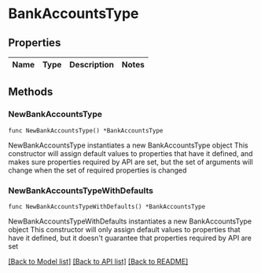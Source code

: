 # BankAccountsType

## Properties

Name | Type | Description | Notes
------------ | ------------- | ------------- | -------------

## Methods

### NewBankAccountsType

`func NewBankAccountsType() *BankAccountsType`

NewBankAccountsType instantiates a new BankAccountsType object
This constructor will assign default values to properties that have it defined,
and makes sure properties required by API are set, but the set of arguments
will change when the set of required properties is changed

### NewBankAccountsTypeWithDefaults

`func NewBankAccountsTypeWithDefaults() *BankAccountsType`

NewBankAccountsTypeWithDefaults instantiates a new BankAccountsType object
This constructor will only assign default values to properties that have it defined,
but it doesn't guarantee that properties required by API are set


[[Back to Model list]](../README.md#documentation-for-models) [[Back to API list]](../README.md#documentation-for-api-endpoints) [[Back to README]](../README.md)


